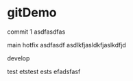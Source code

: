 # gitDemo

commit 1
asdfasdfas

main
hotfix
asdfasdf
asdlkfjasldkfjaslkdfjd

develop



test etstest ests efadsfasf